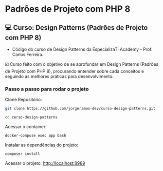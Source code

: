 # Padrões de Projeto com PHP 8

## 💻 Curso: Design Patterns (Padrões de Projeto com PHP 8)

- Código do curso de Design Patterns da EspecializaTi Academy - Prof. Carlos Ferreira.

☑️ Curso feito com o objetivo de se aprofundar em Design Patterns (Padrões de Projeto com PHP 8), procurando entender sobre cada conceitos e seguindo as melhores práticas para desenvolvimento.

### Passo a passo para rodar o projeto
Clone Repositório:
```sh
git clone https://github.com/jorgeramos-dev/curso-design-patterns.git
```

```sh
cd curso-design-patterns
```

Acessar o container:
```sh
docker-compose exec app bash
```


Instalar as dependências do projeto:
```sh
composer install
```


Acessar o projeto:
[http://localhost:8989](http://localhost:8989)
